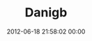 ---
title: "Danigb"
date: 2012-06-18 21:58:02 00:00
permalink: /danigb
twitter: ""
likes: [909,1276,1431]
id: 1068
gravatar: "http://www.gravatar.com/avatar/a0847513c8bcdf52bc95fa8f5af79066"
---